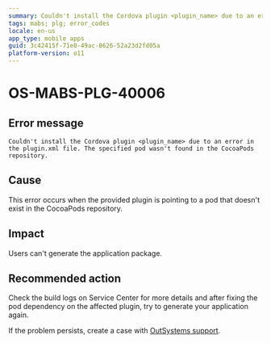 ```yaml
---
summary: Couldn't install the Cordova plugin <plugin_name> due to an error in the plugin.xml file. The specified pod wasn't found in the CocoaPods repository.
tags: mabs; plg; error_codes
locale: en-us
app_type: mobile apps
guid: 3c42415f-71e0-49ac-8626-52a23d2fd05a
platform-version: o11
---
```


# OS-MABS-PLG-40006

## Error message

`Couldn't install the Cordova plugin <plugin_name> due to an error in the
plugin.xml file. The specified pod wasn't found in the CocoaPods repository.`

## Cause

This error occurs when the provided plugin is pointing to a pod that doesn't
exist in the CocoaPods repository.

## Impact

Users can't generate the application package.

## Recommended action

Check the build logs on Service Center for more details and after fixing the
pod dependency on the affected plugin, try to generate your application again.

If the problem persists, create a case with [OutSystems
support](https://www.outsystems.com/support/portal/open-support-case?ErrorCode=OS-MABS-PLG-40006).
